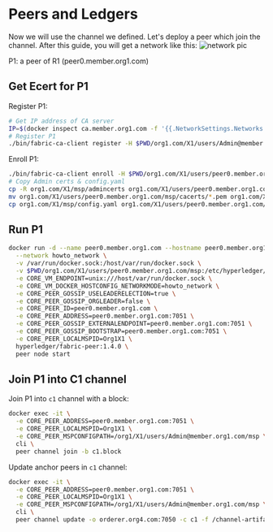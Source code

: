 # Peers and Ledgers

Now we will use the channel we defined. Let's deploy a peer which join the channel.
After this guide, you will get a network like this:
![network pic](https://hyperledger-fabric.readthedocs.io/en/release-1.3/_images/network.diagram.5.png "Target network - 05")

P1: a peer of R1 (peer0.member.org1.com)

## Get Ecert for P1

Register P1:

```bash
# Get IP address of CA server
IP=$(docker inspect ca.member.org1.com -f '{{.NetworkSettings.Networks.howto_network.IPAddress}}')
# Register P1
./bin/fabric-ca-client register -H $PWD/org1.com/X1/users/Admin@member.org1.com --id.name "peer0.member.org1.com" --id.type peer --id.maxenrollments 1 --id.secret peerpw
```

Enroll P1:

```bash
./bin/fabric-ca-client enroll -H $PWD/org1.com/X1/users/peer0.member.org1.com -u http://peer0.member.org1.com:peerpw@${IP}:7054 --csr.names C=KR,ST=Seoul,L=Gangdong-gu,O=member.org1.com
# Copy Admin certs & config.yaml
cp -R org1.com/X1/msp/admincerts org1.com/X1/users/peer0.member.org1.com/msp/
mv org1.com/X1/users/peer0.member.org1.com/msp/cacerts/*.pem org1.com/X1/users/peer0.member.org1.com/msp/cacerts/ca.member.org1.com-cert.pem
cp org1.com/X1/msp/config.yaml org1.com/X1/users/peer0.member.org1.com/msp/
```

## Run P1

```bash
docker run -d --name peer0.member.org1.com --hostname peer0.member.org1.com \
  --network howto_network \
  -v /var/run/docker.sock:/host/var/run/docker.sock \
  -v $PWD/org1.com/X1/users/peer0.member.org1.com/msp:/etc/hyperledger/fabric/msp \
  -e CORE_VM_ENDPOINT=unix:///host/var/run/docker.sock \
  -e CORE_VM_DOCKER_HOSTCONFIG_NETWORKMODE=howto_network \
  -e CORE_PEER_GOSSIP_USELEADERELECTION=true \
  -e CORE_PEER_GOSSIP_ORGLEADER=false \
  -e CORE_PEER_ID=peer0.member.org1.com \
  -e CORE_PEER_ADDRESS=peer0.member.org1.com:7051 \
  -e CORE_PEER_GOSSIP_EXTERNALENDPOINT=peer0.member.org1.com:7051 \
  -e CORE_PEER_GOSSIP_BOOTSTRAP=peer0.member.org1.com:7051 \
  -e CORE_PEER_LOCALMSPID=Org1X1 \
  hyperledger/fabric-peer:1.4.0 \
  peer node start
```

## Join P1 into C1 channel

Join P1 into `c1` channel with a block:

```bash
docker exec -it \
  -e CORE_PEER_ADDRESS=peer0.member.org1.com:7051 \
  -e CORE_PEER_LOCALMSPID=Org1X1 \
  -e CORE_PEER_MSPCONFIGPATH=/org1/X1/users/Admin@member.org1.com/msp \
  cli \
  peer channel join -b c1.block
```

Update anchor peers in `c1` channel:

```bash
docker exec -it \
  -e CORE_PEER_ADDRESS=peer0.member.org1.com:7051 \
  -e CORE_PEER_LOCALMSPID=Org1X1 \
  -e CORE_PEER_MSPCONFIGPATH=/org1/X1/users/Admin@member.org1.com/msp \
  cli \
  peer channel update -o orderer.org4.com:7050 -c c1 -f /channel-artifacts/C1R1anchors.tx
```